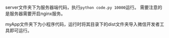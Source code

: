 server文件夹下为服务器端代码，执行`python code.py 10000`运行。
需要注意的是服务器需要开启nginx服务。

myApp文件夹下为小程序代码，运行时将其目录下的dist文件夹导入微信开发者工具即可运行。
